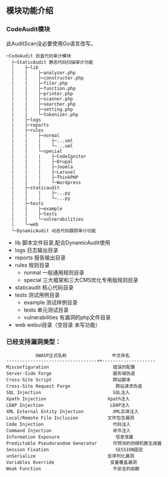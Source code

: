 ## 模块功能介绍

### CodeAudit模块

此AuditScan没必要使用Go语言改写。
```
─CodeAudit 白盒代码审计模块
  ├─StaticAudit 静态代码扫描审计功能
  |    ├─lib
  |    |    ├─analyzer.php
  |    |    ├─constructer.php
  |    |    ├─filer.php
  |    |    ├─function.php
  |    |    ├─printer.php
  |    |    ├─scanner.php
  |    |    ├─searcher.php
  |    |    ├─setting.php
  |    |    └─tokenizer.php
  |    ├─logs
  |    ├─reports
  |    ├─rules
  |    |    ├─normal
  |    |    |    ├─...xml
  |    |    |    └─...xml
  |    |    └─special
  |    |    |    ├─CodeIgniter
  |    |    |    ├─Drupal
  |    |    |    ├─Joomla
  |    |    |    ├─Laravel
  |    |    |    ├─ThinkPHP
  |    |    |    └─Wordpress
  |    ├─staticaudit
  |    |    |    ├─...py
  |    |    |    └─...py
  |    ├─tests
  |    |    ├─example
  |    |    ├─tests
  |    |    └─vulnerabilities
  |    └─web
  └─DynamicAudit 动态代码跟踪审计功能
```

- lib 脚本文件目录,配合DynamicAudit使用
- logs 日志输出目录
- reports 报告输出目录
- rules 规则目录
  - normal 一般通用规则目录
  - special 三大框架和三大CMS优化专用版规则目录
- staticaudit 核心代码目录
- tests 测试用例目录
  - example 测试样例目录
  - tests 单元测试目录
  - vulnerabilities 有漏洞的php文件目录
- web webui目录（空目录 未写功能）

### 已经支持漏洞类型：
```
           OWASP正式名称                 中文命名
----------------------------------++--------------------
Misconfiguration                     	错误的配置
Server-Side Forge	                    服务端伪造
Cross-Site Script	                    跨站脚本
Cross-Site Request Forge	             跨站请求伪造
SQL Injection	                        SQL注入
Xpath Injection	                      Xpath注入
LDAP Injection	                       LDAP注入
XML External Entity Injection	        XML实体注入
Local/Remote File Inclusion	          文件包含漏洞
Code Injection                       	代码注入
Command Injection                    	命令注入
Information Exposure	                 信息泄露
Predictable Pseudorandom Generator   	可预测的伪随机数生成器
Session Fixation	                     SESSION固定
unSerialize	                          反序列化漏洞
Variables Override	                   变量覆盖漏洞
Weak Function	                        不安全的函数

```
